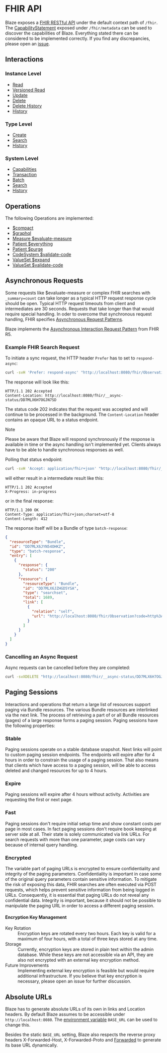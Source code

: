 # FHIR API

Blaze exposes a [FHIR RESTful API][1] under the default context path of `/fhir`. The [CapabilityStatement][2] exposed under `/fhir/metadata` can be used to discover the capabilities of Blaze. Everything stated there can be considered to be implemented correctly. If you find any discrepancies, please open an [issue][3]. 

## Interactions

### Instance Level

* [Read](api/interaction/read.md)
* [Versioned Read](api/interaction/vread.md)
* [Update](api/interaction/update.md)
* [Delete](api/interaction/delete.md)
* [Delete History](api/interaction/delete-history.md) <Badge type="warning" text="v0.30.1"/>
* [History](api/interaction/history-instance.md)

### Type Level

* [Create](api/interaction/create.md)
* [Search](api/interaction/search-type.md)
* [History](api/interaction/history-type.md)

### System Level

* [Capabilities](api/interaction/capabilities.md)
* [Transaction](api/interaction/transaction.md)
* [Batch](api/interaction/batch.md)
* [Search](api/interaction/search-system.md)
* [History](api/interaction/history-system.md)

## Operations

The following Operations are implemented:

* [$compact](api/operation/compact.md) <Badge type="warning" text="v0.31.0"/>
* [$graphql](http://hl7.org/fhir/resource-operation-graphql.html)
* [Measure $evaluate-measure](api/operation/measure-evaluate-measure.md)
* [Patient $everything](api/operation/patient-everything.md) <Badge type="warning" text="v0.22.0"/>
* [Patient $purge](api/operation/patient-purge.md) <Badge type="warning" text="v0.30.1"/>
* [CodeSystem $validate-code](api/operation/code-system-validate-code.md) <Badge type="warning" text="v0.32.0"/>
* [ValueSet $expand](api/operation/value-set-expand.md) <Badge type="warning" text="v0.32.0"/>
* [ValueSet $validate-code](api/operation/value-set-validate-code.md) <Badge type="warning" text="v0.32.0"/>

## Asynchronous Requests

Some requests like $evaluate-measure or complex FHIR searches with `_summary=count` can take longer as a typical HTTP request response cycle should be open. Typical HTTP request timeouts from client and intermediates are 30 seconds. Requests that take longer than that would require special handling. In oder to overcome that synchronous request handling, FHIR specifies [Asynchronous Request Patterns](http://hl7.org/fhir/R5/async.html).

Blaze implements the [Asynchronous Interaction Request Pattern][8] from FHIR R5.

### Example FHIR Search Request

To initiate a sync request, the HTTP header `Prefer` has to set to `respond-async`:

```sh
curl -svH 'Prefer: respond-async' "http://localhost:8080/fhir/Observation?code=http://loinc.org|8310-5&_summary=count" 
```

The response will look like this:

```text
HTTP/1.1 202 Accepted
Content-Location: http://localhost:8080/fhir/__async-status/DD7MLX6H7OGJN7SD
```

The status code 202 indicates that the request was accepted and will continue to be processed in the background. The `Content-Location` header contains an opaque URL to a status endpoint.

> [!NOTE]
> Please be aware that Blaze will respond synchronously if the response is available in time or the async handling isn't implemented yet. Clients always have to be able to handle synchronous responses as well.  

Polling that status endpoint:

```sh
curl -svH 'Accept: application/fhir+json' "http://localhost:8080/fhir/__async-status/DD7MLX6H7OGJN7SD" 
```

will either result in a intermediate result like this:

```text
HTTP/1.1 202 Accepted
X-Progress: in-progress
```

or in the final response:

```text
HTTP/1.1 200 OK
Content-Type: application/fhir+json;charset=utf-8
Content-Length: 412
```

The response itself will be a Bundle of type `batch-response`:

```json
{
  "resourceType": "Bundle",
  "id": "DD7MLX6JYN54OHKZ",
  "type": "batch-response",
  "entry": [
    {
      "response": {
        "status": "200"
      },
      "resource": {
        "resourceType": "Bundle",
        "id": "DD7MLX6JZHGD5YSA",
        "type": "searchset",
        "total": 1689,
        "link": [
          {
            "relation": "self",
            "url": "http://localhost:8080/fhir/Observation?code=http%3A%2F%2Floinc.org%7C8310-5&_summary=count&_count=50"
          }
        ]
      }
    }
  ]
}
```

### Cancelling an Async Request

Async requests can be cancelled before they are completed:

```sh
curl -svXDELETE "http://localhost:8080/fhir/__async-status/DD7MLX6H7OGJN7SD"
```

## Paging Sessions

Interactions and operations that return a large list of resources support paging via Bundle resources. The various Bundle resources are interlinked via the next link. The process of retrieving a part of or all Bundle resources (pages) of a large response forms a paging session. Paging sessions have the following properties: 

### Stable

Paging sessions operate on a stable database snapshot. Next links will point to custom paging session endpoints. The endpoints will expire after for 4 hours in order to constrain the usage of a paging session. That also means that clients which have access to a paging session, will be able to access deleted and changed resources for up to 4 hours.

### Expire

Paging sessions will expire after 4 hours without activity. Activities are requesting the first or next page.

### Fast

Paging sessions don't require initial setup time and show constant costs per page in most cases. In fact paging sessions don't require book keeping at server side at all. Their state is solely communicated via link URLs. For search requests with more than one parameter, page costs can vary because of internal query handling.

### Encrypted

The variable part of paging URLs is encrypted to ensure confidentiality and integrity of the paging parameters. Confidentiality is important in case some of the original query parameters contain sensitive information. To mitigate the risk of exposing this data, FHIR searches are often executed via POST requests, which helps prevent sensitive information from being logged in URLs. Consequently, it is essential that paging URLs do not reveal any confidential data. Integrity is important, because it should not be possible to manipulate the paging URL in order to access a different paging session.

#### Encryption Key Management

<dl>
  <dt>Key Rotation</dt>
  <dd>Encryption keys are rotated every two hours. Each key is valid for a maximum of four hours, with a total of three keys stored at any time.</dd>
  <dt>Storage</dt>
  <dd>Currently, encryption keys are stored in plain text within the admin database. While these keys are not accessible via an API, they are also not encrypted with an external key encryption method.</dd>
  <dt>Future Improvements</dt>
  <dd>Implementing external key encryption is feasible but would require additional infrastructure. If you believe that key encryption is necessary, please open an issue for further discussion.</dd>
</dl>

## Absolute URLs

Blaze has to generate absolute URLs of its own in links and Location headers. By default Blaze assumes to be accessible under `http://localhost:8080`. The [environment variable](deployment/environment-variables.md) `BASE_URL` can be used to change this.

Besides the static `BASE_URL` setting, Blaze also respects the reverse proxy headers X-Forwarded-Host, X-Forwarded-Proto and [Forwarded][4] to generate its base URL dynamically.

[1]: <https://www.hl7.org/fhir/http.html>
[2]: <https://www.hl7.org/fhir/capabilitystatement.html>
[3]: <https://github.com/samply/blaze/issues>
[4]: <https://datatracker.ietf.org/doc/html/rfc7239>
[5]: <https://hl7.org/fhir/http.html#capabilities>
[6]: <https://semver.org>
[7]: <https://en.wikipedia.org/wiki/Coordinated_Universal_Time>
[8]: <http://hl7.org/fhir/R5/async-bundle.html>
